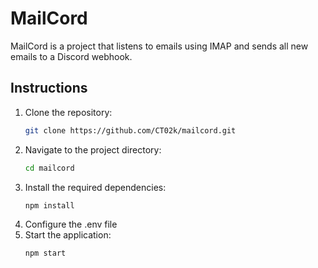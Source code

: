 # MailCord
MailCord is a project that listens to emails using IMAP and sends all new emails to a Discord webhook.

## Instructions

1. Clone the repository:
    ```sh
    git clone https://github.com/CT02k/mailcord.git
    ```
2. Navigate to the project directory:
    ```sh
    cd mailcord
    ```
3. Install the required dependencies:
    ```sh
    npm install
    ```
4. Configure the .env file
5. Start the application:
    ```sh
    npm start
    ```  